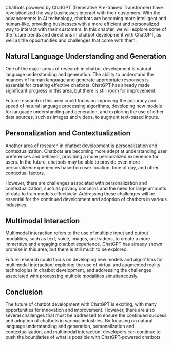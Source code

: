 
Chatbots powered by ChatGPT (Generative Pre-trained Transformer) have revolutionized the way businesses interact with their customers. With the advancements in AI technology, chatbots are becoming more intelligent and human-like, providing businesses with a more efficient and personalized way to interact with their customers. In this chapter, we will explore some of the future trends and directions in chatbot development with ChatGPT, as well as the opportunities and challenges that come with them.

Natural Language Understanding and Generation
---------------------------------------------

One of the major areas of research in chatbot development is natural language understanding and generation. The ability to understand the nuances of human language and generate appropriate responses is essential for creating effective chatbots. ChatGPT has already made significant progress in this area, but there is still room for improvement.

Future research in this area could focus on improving the accuracy and speed of natural language processing algorithms, developing new models for language understanding and generation, and exploring the use of other data sources, such as images and videos, to augment text-based inputs.

Personalization and Contextualization
-------------------------------------

Another area of research in chatbot development is personalization and contextualization. Chatbots are becoming more adept at understanding user preferences and behavior, providing a more personalized experience for users. In the future, chatbots may be able to provide even more personalized experiences based on user location, time of day, and other contextual factors.

However, there are challenges associated with personalization and contextualization, such as privacy concerns and the need for large amounts of data to train models effectively. Addressing these challenges will be essential for the continued development and adoption of chatbots in various industries.

Multimodal Interaction
----------------------

Multimodal interaction refers to the use of multiple input and output modalities, such as text, voice, images, and videos, to create a more immersive and engaging chatbot experience. ChatGPT has already shown promise in this area, but there is still much to be explored.

Future research could focus on developing new models and algorithms for multimodal interaction, exploring the use of virtual and augmented reality technologies in chatbot development, and addressing the challenges associated with processing multiple modalities simultaneously.

Conclusion
----------

The future of chatbot development with ChatGPT is exciting, with many opportunities for innovation and improvement. However, there are also several challenges that must be addressed to ensure the continued success and adoption of chatbots in various industries. By focusing on natural language understanding and generation, personalization and contextualization, and multimodal interaction, developers can continue to push the boundaries of what is possible with ChatGPT-powered chatbots.
